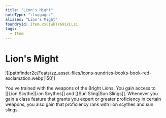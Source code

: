 ```yaml
---
title: "Lion's Might"
noteType: ":luggage:"
aliases: "Lion's Might"
foundryId: Item.xxCIwkTY691xLLsi
tags:
  - Item
---
```


# Lion's Might
![[pathfinder2e/Feats/zz_asset-files/icons-sundries-books-book-red-exclamation.webp|150]]

You've trained with the weapons of the Bright Lions. You gain access to [[Lion Scythe|Lion Scythes]] and [[Sun Sling|Sun Slings]]. Whenever you gain a class feature that grants you expert or greater proficiency in certain weapons, you also gain that proficiency rank with lion scythes and sun slings.
